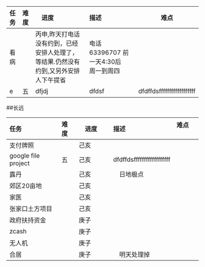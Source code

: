 |任务|难度|　进度　　|描述          |难点        |
|:---|:---|:---|:---|---------------|
|看病||丙申,昨天打电话没有约到，已经安排人处理了，等结果.仍然没有约到,又另外安排人下午提省 |电话63396707 前一天4:30后　周一到周四| | 
|e|五| dfjdj|dfdsf　　| dfdffdsffffffffffffffffff |




##长远  

|任务|难度|　进度　　|描述          |难点        |
|:---|:---|:---|:---|---------------|
|支付牌照||己亥 || |  
|google file project |五| 己亥　　| dfdffdsffffffffffffffffff |
|露丹|| 己亥|　日地极点　|  |
|郊区20亩地||己亥 |　　|  |
|家医|| 己亥|　　|  |
|张家口土方项目|| 己亥|　　|  |
|政府扶持资金|| 庚子 |　　|  |
|zcash||庚子 |　　|  |
|无人机||庚子 |　　|  |
|合居||庚子 |　明天处理掉　|  |

